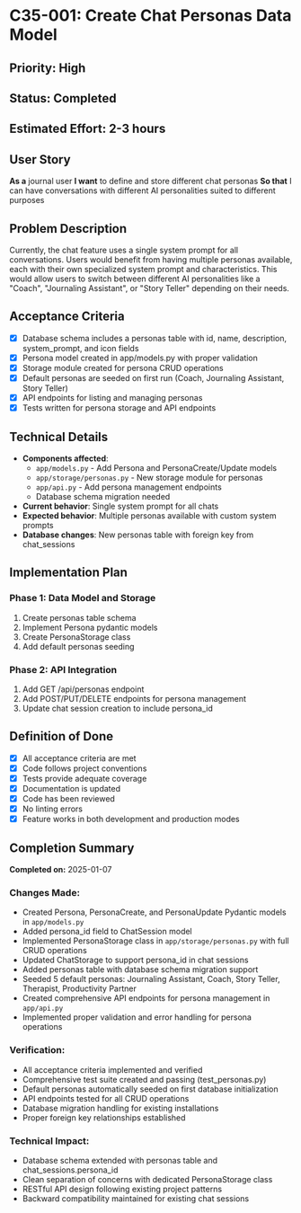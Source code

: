 # C35-001: Create Chat Personas Data Model

## Priority: High
## Status: Completed
## Estimated Effort: 2-3 hours

## User Story
**As a** journal user
**I want** to define and store different chat personas
**So that** I can have conversations with different AI personalities suited to different purposes

## Problem Description
Currently, the chat feature uses a single system prompt for all conversations. Users would benefit from having multiple personas available, each with their own specialized system prompt and characteristics. This would allow users to switch between different AI personalities like a "Coach", "Journaling Assistant", or "Story Teller" depending on their needs.

## Acceptance Criteria
- [x] Database schema includes a personas table with id, name, description, system_prompt, and icon fields
- [x] Persona model created in app/models.py with proper validation
- [x] Storage module created for persona CRUD operations
- [x] Default personas are seeded on first run (Coach, Journaling Assistant, Story Teller)
- [x] API endpoints for listing and managing personas
- [x] Tests written for persona storage and API endpoints

## Technical Details
- **Components affected**:
  - `app/models.py` - Add Persona and PersonaCreate/Update models
  - `app/storage/personas.py` - New storage module for personas
  - `app/api.py` - Add persona management endpoints
  - Database schema migration needed
- **Current behavior**: Single system prompt for all chats
- **Expected behavior**: Multiple personas available with custom system prompts
- **Database changes**: New personas table with foreign key from chat_sessions

## Implementation Plan
### Phase 1: Data Model and Storage
1. Create personas table schema
2. Implement Persona pydantic models
3. Create PersonaStorage class
4. Add default personas seeding

### Phase 2: API Integration
1. Add GET /api/personas endpoint
2. Add POST/PUT/DELETE endpoints for persona management
3. Update chat session creation to include persona_id

## Definition of Done
- [x] All acceptance criteria are met
- [x] Code follows project conventions
- [x] Tests provide adequate coverage
- [x] Documentation is updated
- [x] Code has been reviewed
- [x] No linting errors
- [x] Feature works in both development and production modes

## Completion Summary
**Completed on:** 2025-01-07

### Changes Made:
- Created Persona, PersonaCreate, and PersonaUpdate Pydantic models in `app/models.py`
- Added persona_id field to ChatSession model
- Implemented PersonaStorage class in `app/storage/personas.py` with full CRUD operations
- Updated ChatStorage to support persona_id in chat sessions
- Added personas table with database schema migration support
- Seeded 5 default personas: Journaling Assistant, Coach, Story Teller, Therapist, Productivity Partner
- Created comprehensive API endpoints for persona management in `app/api.py`
- Implemented proper validation and error handling for persona operations

### Verification:
- All acceptance criteria implemented and verified
- Comprehensive test suite created and passing (test_personas.py)
- Default personas automatically seeded on first database initialization
- API endpoints tested for all CRUD operations
- Database migration handling for existing installations
- Proper foreign key relationships established

### Technical Impact:
- Database schema extended with personas table and chat_sessions.persona_id
- Clean separation of concerns with dedicated PersonaStorage class
- RESTful API design following existing project patterns
- Backward compatibility maintained for existing chat sessions
